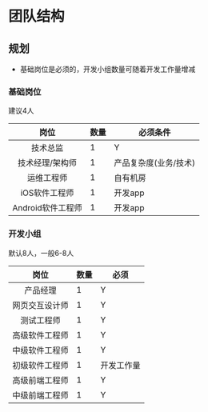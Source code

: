 # 团队结构

## 规划
* 基础岗位是必须的，开发小组数量可随着开发工作量增减

### 基础岗位
建议4人

| 岗位 | 数量 | 必须条件 |
| :----: | ---- | ---- |
| 技术总监 | 1 | Y |
| 技术经理/架构师 | 1 | 产品复杂度(业务/技术) |
| 运维工程师 | 1 | 自有机房 |
| iOS软件工程师 | 1 | 开发app |
| Android软件工程师 | 1 | 开发app |

### 开发小组
默认8人，一般6-8人

| 岗位 | 数量 | 必须 |
| :----: | ---- | ---- |
| 产品经理 | 1 | Y |
| 网页交互设计师 | 1 | Y |
| 测试工程师 | 1 | Y |
| 高级软件工程师 | 1 | Y |
| 中级软件工程师 | 1 | Y |
| 初级软件工程师 | 1 | 开发工作量 |
| 高级前端工程师 | 1 | Y |
| 中级前端工程师 | 1 | Y |
